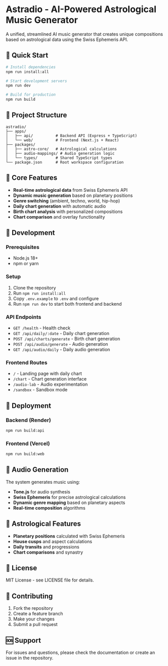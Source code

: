 # Astradio - AI-Powered Astrological Music Generator

A unified, streamlined AI music generator that creates unique compositions based on astrological data using the Swiss Ephemeris API.

## 🚀 Quick Start

```bash
# Install dependencies
npm run install:all

# Start development servers
npm run dev

# Build for production
npm run build
```

## 📁 Project Structure

```
astradio/
├── apps/
│   ├── api/          # Backend API (Express + TypeScript)
│   └── web/          # Frontend (Next.js + React)
├── packages/
│   ├── astro-core/   # Astrological calculations
│   ├── audio-mappings/ # Audio generation logic
│   └── types/        # Shared TypeScript types
└── package.json      # Root workspace configuration
```

## 🎯 Core Features

- **Real-time astrological data** from Swiss Ephemeris API
- **Dynamic music generation** based on planetary positions
- **Genre switching** (ambient, techno, world, hip-hop)
- **Daily chart generation** with automatic audio
- **Birth chart analysis** with personalized compositions
- **Chart comparison** and overlay functionality

## 🔧 Development

### Prerequisites
- Node.js 18+
- npm or yarn

### Setup
1. Clone the repository
2. Run `npm run install:all`
3. Copy `.env.example` to `.env` and configure
4. Run `npm run dev` to start both frontend and backend

### API Endpoints

- `GET /health` - Health check
- `GET /api/daily/:date` - Daily chart generation
- `POST /api/charts/generate` - Birth chart generation
- `POST /api/audio/generate` - Audio generation
- `GET /api/audio/daily` - Daily audio generation

### Frontend Routes

- `/` - Landing page with daily chart
- `/chart` - Chart generation interface
- `/audio-lab` - Audio experimentation
- `/sandbox` - Sandbox mode

## 🚀 Deployment

### Backend (Render)
```bash
npm run build:api
```

### Frontend (Vercel)
```bash
npm run build:web
```

## 🎵 Audio Generation

The system generates music using:
- **Tone.js** for audio synthesis
- **Swiss Ephemeris** for precise astrological calculations
- **Dynamic genre mapping** based on planetary aspects
- **Real-time composition** algorithms

## 🔮 Astrological Features

- **Planetary positions** calculated with Swiss Ephemeris
- **House cusps** and aspect calculations
- **Daily transits** and progressions
- **Chart comparisons** and synastry

## 📝 License

MIT License - see LICENSE file for details.

## 🤝 Contributing

1. Fork the repository
2. Create a feature branch
3. Make your changes
4. Submit a pull request

## 🆘 Support

For issues and questions, please check the documentation or create an issue in the repository.
